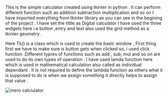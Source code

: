 This is the simple calculator created using tkinter in python .
It can perform different function such as addition subtraction multiplication and so on 
I have imported everything from  tkinter library as you can see in the begining of the project . I have set the tittle as Digital calculator  I have used the three widgets here i.e button ,entry and text also used the grid method as a tkinter geometry .


Here Tk() is a class which is used to create the basic window , First thing first we have to make sure is button gets when clicked so, i used click function .Different typres of functions such as add , sub, mul and so on are used to do its own types of operation . I have used lamda function here which is used in mathematical calculation also called as individual dependant . It is not required to define the lambda function as others what it is supposed to do is when we assign something it directly helps to assign that value . 








![mero calciulator](https://user-images.githubusercontent.com/78842522/115868597-6ac25800-a45c-11eb-8eee-e042ff4a7de4.PNG)

